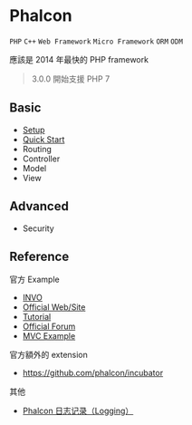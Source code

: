 # Phalcon

`PHP` `C++` `Web Framework` `Micro Framework` `ORM` `ODM`

應該是 2014 年最快的 PHP framework

> 3.0.0 開始支援 PHP 7

## Basic

* [Setup](setup.md)
* [Quick Start](quick-start.md)
* Routing
* Controller
* Model
* View

## Advanced

* Security

## Reference

官方 Example

* [INVO](https://github.com/phalcon/invo)
* [Official Web/Site](https://github.com/phalcon/website)
* [Tutorial](https://github.com/phalcon/tutorial)
* [Official Forum](https://github.com/phalcon/forum)
* [MVC Example](https://github.com/phalcon/mvc)

官方額外的 extension

* https://github.com/phalcon/incubator

其他

* [Phalcon 日志记录（Logging）](http://blog.csdn.net/qzfzz/article/details/39995715)
